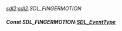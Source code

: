 _[sdl2](../../modules/sdl2/sdl2-module.md):[sdl2](../../modules/sdl2/sdl2-module.md).SDL\_FINGERMOTION_
##### Const SDL\_FINGERMOTION:[SDL_EventType](../../modules/sdl2/sdl2-sdl_eventtype.md)
